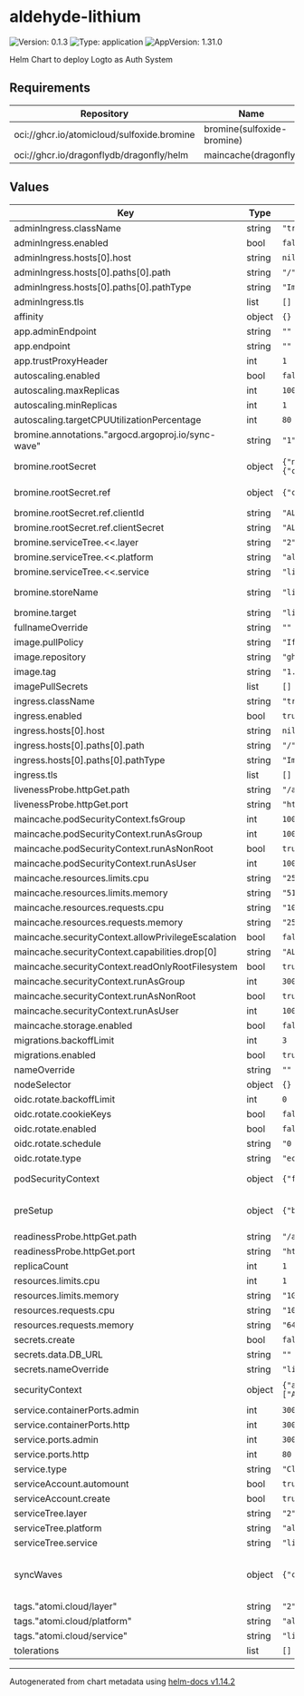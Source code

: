 # aldehyde-lithium

![Version: 0.1.3](https://img.shields.io/badge/Version-0.1.3-informational?style=flat-square) ![Type: application](https://img.shields.io/badge/Type-application-informational?style=flat-square) ![AppVersion: 1.31.0](https://img.shields.io/badge/AppVersion-1.31.0-informational?style=flat-square)

Helm Chart to deploy Logto as Auth System

## Requirements

| Repository | Name | Version |
|------------|------|---------|
| oci://ghcr.io/atomicloud/sulfoxide.bromine | bromine(sulfoxide-bromine) | 1.8.0 |
| oci://ghcr.io/dragonflydb/dragonfly/helm | maincache(dragonfly) | v1.34.1 |

## Values

| Key | Type | Default | Description |
|-----|------|---------|-------------|
| adminIngress.className | string | `"traefik"` |  |
| adminIngress.enabled | bool | `false` |  |
| adminIngress.hosts[0].host | string | `nil` |  |
| adminIngress.hosts[0].paths[0].path | string | `"/"` |  |
| adminIngress.hosts[0].paths[0].pathType | string | `"ImplementationSpecific"` |  |
| adminIngress.tls | list | `[]` |  |
| affinity | object | `{}` |  |
| app.adminEndpoint | string | `""` |  |
| app.endpoint | string | `""` |  |
| app.trustProxyHeader | int | `1` |  |
| autoscaling.enabled | bool | `false` |  |
| autoscaling.maxReplicas | int | `100` |  |
| autoscaling.minReplicas | int | `1` |  |
| autoscaling.targetCPUUtilizationPercentage | int | `80` |  |
| bromine.annotations."argocd.argoproj.io/sync-wave" | string | `"1"` |  |
| bromine.rootSecret | object | `{"name":"lithium","ref":{"clientId":"ALDEHYDE_LITHIUM_CLIENT_ID","clientSecret":"ALDEHYDE_LITHIUM_CLIENT_SECRET"}}` | Secret of Secrets reference |
| bromine.rootSecret.ref | object | `{"clientId":"ALDEHYDE_LITHIUM_CLIENT_ID","clientSecret":"ALDEHYDE_LITHIUM_CLIENT_SECRET"}` | Infisical Token Reference |
| bromine.rootSecret.ref.clientId | string | `"ALDEHYDE_LITHIUM_CLIENT_ID"` | Client ID |
| bromine.rootSecret.ref.clientSecret | string | `"ALDEHYDE_LITHIUM_CLIENT_SECRET"` | Client Secret |
| bromine.serviceTree.<<.layer | string | `"2"` |  |
| bromine.serviceTree.<<.platform | string | `"aldehyde"` |  |
| bromine.serviceTree.<<.service | string | `"lithium"` |  |
| bromine.storeName | string | `"lithium"` | Store name to create |
| bromine.target | string | `"lithium"` |  |
| fullnameOverride | string | `""` |  |
| image.pullPolicy | string | `"IfNotPresent"` |  |
| image.repository | string | `"ghcr.io/logto-io/logto"` |  |
| image.tag | string | `"1.32.0"` |  |
| imagePullSecrets | list | `[]` |  |
| ingress.className | string | `"traefik"` |  |
| ingress.enabled | bool | `true` |  |
| ingress.hosts[0].host | string | `nil` |  |
| ingress.hosts[0].paths[0].path | string | `"/"` |  |
| ingress.hosts[0].paths[0].pathType | string | `"ImplementationSpecific"` |  |
| ingress.tls | list | `[]` |  |
| livenessProbe.httpGet.path | string | `"/api/status"` |  |
| livenessProbe.httpGet.port | string | `"http"` |  |
| maincache.podSecurityContext.fsGroup | int | `1000` |  |
| maincache.podSecurityContext.runAsGroup | int | `1000` |  |
| maincache.podSecurityContext.runAsNonRoot | bool | `true` |  |
| maincache.podSecurityContext.runAsUser | int | `1000` |  |
| maincache.resources.limits.cpu | string | `"250m"` |  |
| maincache.resources.limits.memory | string | `"512Mi"` |  |
| maincache.resources.requests.cpu | string | `"100m"` |  |
| maincache.resources.requests.memory | string | `"256Mi"` |  |
| maincache.securityContext.allowPrivilegeEscalation | bool | `false` |  |
| maincache.securityContext.capabilities.drop[0] | string | `"ALL"` |  |
| maincache.securityContext.readOnlyRootFilesystem | bool | `true` |  |
| maincache.securityContext.runAsGroup | int | `3000` |  |
| maincache.securityContext.runAsNonRoot | bool | `true` |  |
| maincache.securityContext.runAsUser | int | `1000` |  |
| maincache.storage.enabled | bool | `false` |  |
| migrations.backoffLimit | int | `3` |  |
| migrations.enabled | bool | `true` |  |
| nameOverride | string | `""` |  |
| nodeSelector | object | `{}` |  |
| oidc.rotate.backoffLimit | int | `0` |  |
| oidc.rotate.cookieKeys | bool | `false` |  |
| oidc.rotate.enabled | bool | `false` |  |
| oidc.rotate.schedule | string | `"0 0 * * *"` |  |
| oidc.rotate.type | string | `"ec"` |  |
| podSecurityContext | object | `{"fsGroup":1000,"runAsGroup":1000,"runAsNonRoot":true,"runAsUser":1000}` | YAML Anchor for PodSecurityContext |
| preSetup | object | `{"backoffLimit":3,"enabled":true}` | - Pre-setup and migration Jobs (run before Deployment) |
| readinessProbe.httpGet.path | string | `"/api/status"` |  |
| readinessProbe.httpGet.port | string | `"http"` |  |
| replicaCount | int | `1` |  |
| resources.limits.cpu | int | `1` |  |
| resources.limits.memory | string | `"1Gi"` |  |
| resources.requests.cpu | string | `"100m"` |  |
| resources.requests.memory | string | `"64Mi"` |  |
| secrets.create | bool | `false` |  |
| secrets.data.DB_URL | string | `""` |  |
| secrets.nameOverride | string | `"lithium"` |  |
| securityContext | object | `{"allowPrivilegeEscalation":false,"capabilities":{"drop":["ALL"]},"readOnlyRootFilesystem":true,"runAsGroup":3000,"runAsNonRoot":true,"runAsUser":1000}` | YAML Anchor for SecurityContext |
| service.containerPorts.admin | int | `3002` |  |
| service.containerPorts.http | int | `3001` |  |
| service.ports.admin | int | `3002` |  |
| service.ports.http | int | `80` |  |
| service.type | string | `"ClusterIP"` |  |
| serviceAccount.automount | bool | `true` |  |
| serviceAccount.create | bool | `true` |  |
| serviceTree.layer | string | `"2"` |  |
| serviceTree.platform | string | `"aldehyde"` |  |
| serviceTree.service | string | `"lithium"` |  |
| syncWaves | object | `{"configmap":"3","deployment":"6","ingress":"6","migrationJob":"5","service":"6","setupJob":"4"}` | - Argo CD Sync Waves to orchestrate ordering |
| tags."atomi.cloud/layer" | string | `"2"` |  |
| tags."atomi.cloud/platform" | string | `"aldehyde"` |  |
| tags."atomi.cloud/service" | string | `"lithium"` |  |
| tolerations | list | `[]` |  |

----------------------------------------------
Autogenerated from chart metadata using [helm-docs v1.14.2](https://github.com/norwoodj/helm-docs/releases/v1.14.2)
